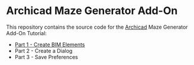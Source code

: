 # Archicad Maze Generator Add-On

This repository contains the source code for the [Archicad](https://graphisoft.com/solutions/products/archicad) Maze Generator Add-On Tutorial:
- [Part 1 - Create BIM Elements](https://archicadapi.graphisoft.com/archicad-maze-generator-add-on-tutorial-part-1)
- Part 2 - Create a Dialog
- Part 3 - Save Preferences


